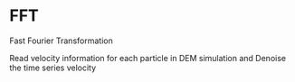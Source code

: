 # FFT
Fast Fourier Transformation

Read velocity information for each particle in DEM simulation and Denoise the time series velocity
